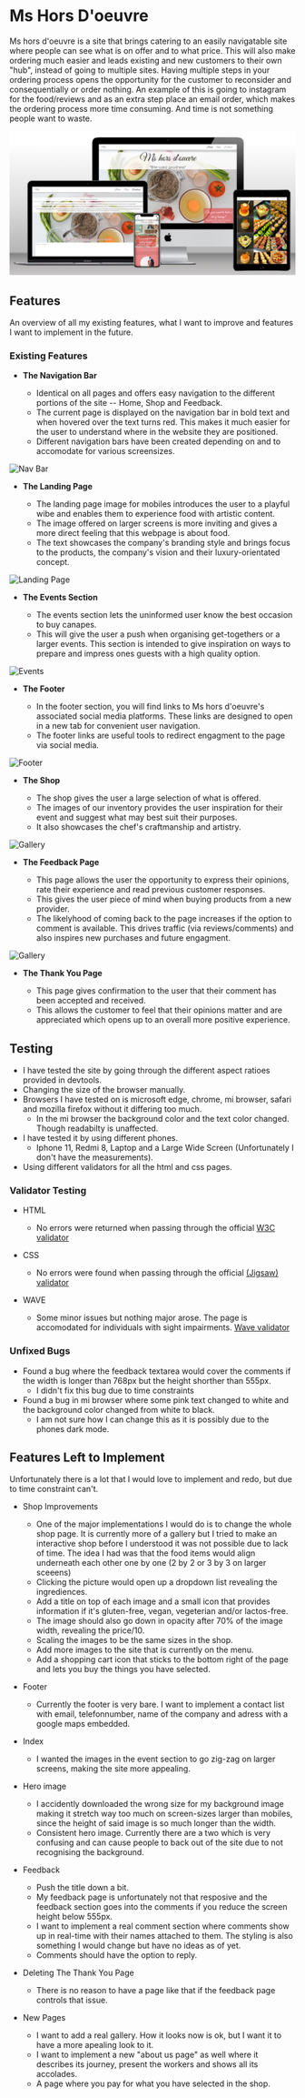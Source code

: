 # Ms Hors D'oeuvre

Ms hors d'oeuvre is a site that brings catering to an easily navigatable site where people can see 
what is on offer and to what price. This will also make ordering much easier and leads existing and new customers to their own "hub", instead of going to multiple sites. Having multiple steps in your ordering process opens the opportunity for the customer to reconsider and consequentially or order nothing. An example of this is going to instagram for the food/reviews and as an extra step place an email order, which makes the ordering process more time consuming. And time is not something people want to waste.

![Responsive Mockup](https://github.com/iiJozza/Canapes-shop/blob/main/assets/images-readme/readme-mockup.png)

## Features

An overview of all my existing features, what I want to improve and features I want to implement in the future.

### Existing Features

- __The Navigation Bar__

  - Identical on all pages and offers  easy navigation to the different portions of the site -- Home, Shop and Feedback.
  - The current page is displayed on the navigation bar in bold text and when hovered over the text turns red. This makes it much easier for the user to understand where in the website they are positioned.
  - Different navigation bars have been created depending on and to accomodate for various screensizes.

![Nav Bar](https://imgur.com/a/P89NW61)

- __The Landing Page__

  - The landing page image for mobiles introduces the user to a playful wibe and enables them to experience food with artistic content.  
  - The image offered on larger screens is more inviting and gives a more direct feeling that this webpage is about food.
  - The text showcases the company's branding style and brings focus to the products, the company's vision and their luxury-orientated concept.


![Landing Page](https://imgur.com/a/4ZK0g5v)

- __The Events Section__

  - The events section lets the uninformed user know the best occasion to buy canapes.
  - This will give the user a push when organising get-togethers or a larger events. This section is intended to give inspiration on ways to prepare and impress ones guests with a high quality option.

![Events](https://github.com/lucyrush/readme-template/blob/master/media/love_running_times.png)

- __The Footer__

  - In the footer section, you will find links to Ms hors d'oeuvre's associated social media platforms. These links are designed to open in a new tab for convenient user navigation.
  - The footer links are useful tools to redirect engagment to the page via social media. 

![Footer](https://github.com/lucyrush/readme-template/blob/master/media/love_running_footer.png)

- __The Shop__

  - The shop gives the user a large selection of what is offered. 
  - The images of our inventory provides the user inspiration for their event and suggest what may best suit their purposes.
  - It also showcases the chef's craftmanship and artistry. 

![Gallery](https://github.com/lucyrush/readme-template/blob/master/media/love_running_gallery.png)

- __The Feedback Page__

  - This page allows the user the opportunity to express their opinions, rate their experience and read previous customer responses.
  - This gives the user piece of mind when buying products from a new provider.
  - The likelyhood of coming back to the page increases if the option to comment is available. This drives traffic (via reviews/comments) and also inspires new purchases and future engagment.

![Gallery](https://github.com/lucyrush/readme-template/blob/master/media/love_running_gallery.png)

- __The Thank You Page__

  - This page gives confirmation to the user that their comment has been accepted and received.
  - This allows the customer to feel that their opinions matter and are appreciated which opens up to an overall more positive experience.


## Testing

- I have tested the site by going through the different aspect ratioes provided in devtools.
- Changing the size of the browser manually.
- Browsers I have tested on is microsoft edge, chrome, mi browser, safari and mozilla firefox without it differing too much.
  - In the mi browser the background color and the text color changed. Though readabilty is unaffected.
- I have tested it by using different phones.
  - Iphone 11, Redmi 8, Laptop and a Large Wide Screen (Unfortunately I don't have the measurements).  
- Using different validators for all the html and css pages.

### Validator Testing

- HTML
  - No errors were returned when passing through the official [W3C validator](https://validator.w3.org/nu/?doc=https%3A%2F%2Fiijozza.github.io%2FCanapes-shop%2F)

- CSS
  - No errors were found when passing through the official [(Jigsaw) validator](https://jigsaw.w3.org/css-validator/validator?uri=https%3A%2F%2Fvalidator.w3.org%2Fnu%2F%3Fdoc%3Dhttps%253A%252F%252Fcode-institute-org.github.io%252Flove-running-2.0%252Findex.html&profile=css3svg&usermedium=all&warning=1&vextwarning=&lang=en#css)

- WAVE
  - Some minor issues but nothing major arose. The page is accomodated for individuals with sight impairments. [Wave validator](https://wave.webaim.org/report#/https://iijozza.github.io/Canapes-shop)

### Unfixed Bugs

- Found a bug where the feedback textarea would cover the comments if the width is longer than 768px but the height shorther than 555px.
  - I didn't fix this bug due to time constraints
- Found a bug in mi browser where some pink text changed to white and the background color changed from white to black.
  - I am not sure how I can change this as it is possibly due to the phones dark mode.

## Features Left to Implement

Unfortunately there is a lot that I would love to implement and redo, but due to time constraint can't. 

- Shop Improvements
  - One of the major implementations I would do is to change the whole shop page. It is currently more of a gallery but I tried to make an interactive shop before I understood it was not possible due to lack of time. The idea I had was that the food items would align underneath each other one by one (2 by 2 or 3 by 3 on larger sceeens)
  - Clicking the picture would open up a dropdown list revealing the ingrediences.
  - Add a title on top of each image and a small icon that provides information if it's gluten-free, vegan, vegeterian and/or lactos-free. 
  - The image should also go down in opacity after 70% of the image width, revealing the price/10. 
  - Scaling the images to be the same sizes in the shop.
  - Add more images to the site that is currently on the menu. 
  - Add a shopping cart icon that sticks to the bottom right of the page and lets you buy the things you have selected.

- Footer
  - Currently the footer is very bare. I want to implement a contact list with email, telefonnumber, name of the company and adress with a google maps embedded. 

- Index
  - I wanted the images in the event section to go zig-zag on larger screens, making the site more appealing.
  
- Hero image
  - I accidently downloaded the wrong size for my background image making it stretch way too much on screen-sizes larger than mobiles, since the height of said image is so much longer than the width.
  - Consistent hero image. Currently there are a two which is very confusing and can cause people to back out of the site due to not recognising the background.

- Feedback
  - Push the title down a bit. 
  - My feedback page is unfortunately not that resposive and the feedback section goes into the comments if you reduce the screen height below 555px. 
  - I want to implement a real comment section where comments show up in real-time with their names attached to them. The styling is also something I would change but have no ideas as of yet.
  - Comments should have the option to reply. 

- Deleting The Thank You Page
  - There is no reason to have a page like that if the feedback page controls that issue.

- New Pages
  - I want to add a real gallery. How it looks now is ok, but I want it to have a more apealing look to it.
  - I want to implement a new "about us page" as well where it describes its journey, present the workers and shows all its accolades.
  - A page where you pay for what you have selected in the shop.

